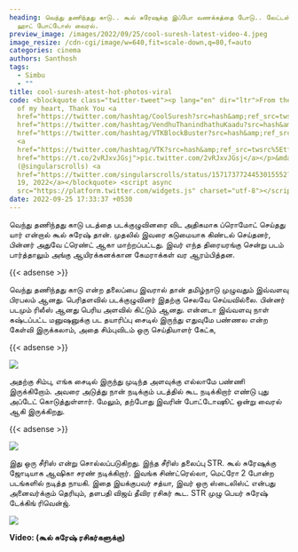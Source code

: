 ```yaml
---
heading: வெந்து தணிந்தது காடு.. கூல் சுரேஷுக்கு இப்போ வணக்கத்தை போடு.. லேட்டஸ்ட்
  ஹாட் போட்டோஸ் வைரல்.
preview_image: /images/2022/09/25/cool-suresh-latest-video-4.jpeg
image_resize: /cdn-cgi/image/w=640,fit=scale-down,q=80,f=auto
categories: cinema
authors: Santhosh
tags:
  - Simbu
  - ""
title: cool-suresh-atest-hot-photos-viral
code: <blockquote class="twitter-tweet"><p lang="en" dir="ltr">From the bottom
  of my heart, Thank You <a
  href="https://twitter.com/hashtag/CoolSuresh?src=hash&amp;ref_src=twsrc%5Etfw">#CoolSuresh</a><a
  href="https://twitter.com/hashtag/VendhuThanindhathuKaadu?src=hash&amp;ref_src=twsrc%5Etfw">#VendhuThanindhathuKaadu</a><a
  href="https://twitter.com/hashtag/VTKBlockBuster?src=hash&amp;ref_src=twsrc%5Etfw">#VTKBlockBuster</a>
  <a
  href="https://twitter.com/hashtag/VTK?src=hash&amp;ref_src=twsrc%5Etfw">#VTK</a><a
  href="https://t.co/2vRJxvJGsj">pic.twitter.com/2vRJxvJGsj</a></p>&mdash; Baby
  (@singularscrolls) <a
  href="https://twitter.com/singularscrolls/status/1571737724453015552?ref_src=twsrc%5Etfw">September
  19, 2022</a></blockquote> <script async
  src="https://platform.twitter.com/widgets.js" charset="utf-8"></script>
date: 2022-09-25 17:33:37 +0530
---
```



வெந்து தணிந்தது காடு படத்தை  படக்குழுவினரை விட அதிகமாக ப்ரொமோட் செய்தது யார் என்றால் கூல் சுரேஷ் தான். முதலில் இவரை கடுமையாக கிண்டல் செய்தனர், பின்னர் அதுவே ட்ரெண்ட் ஆகா மாற்றப்பட்டது. இவர் எந்த திரையரங்கு சென்று படம் பார்த்தாலும் அங்கு ஆயிரக்கனக்கான கேமராக்கள் வர ஆரம்பித்தன.

{{< adsense >}}

வெந்து தணிந்தது காடு என்ற தலைப்பை இவரால் தான் தமிழ்நாடு முழுவதும் இவ்வளவு பிரபலம் ஆனது. பெரிதளவில் படக்குழுவினர் இதற்கு செலவே செய்யவில்லை. பின்னர் படமும் ரிலீஸ் ஆனது பெரிய அளவில் கிட்டும் ஆனது. என்னடா இவ்வளவு நாள் கஷ்டப்பட்ட மனுஷனுக்கு பட தயாரிப்பு சைடில் இருந்து எதுவுமே பண்ணல என்ற கேள்வி இருக்கலாம், அதை சிம்புவிடம் ஒரு செய்தியாளர் கேட்க,

{{< adsense >}}

![](/images/2022/09/25/cool-suresh-latest-video-3.jpeg)

அதற்கு சிம்பு, எங்க சைடில் இருந்து முடிந்த அளவுக்கு எல்லாமே பண்ணி இருக்கிறோம். அவரை அடுத்து நான் நடிக்கும் படத்தில் கூட நடிக்கிறார் எண்டு புது அப்டேட் கொடுத்துள்ளார். மேலும், தற்போது இவரின் போட்டோஷூட் ஒன்று வைரல் ஆகி இருக்கிறது.

{{< adsense >}}

![](/images/2022/09/25/cool-suresh-latest-video-2.jpeg)

இது ஒரு சீரிஸ் என்று சொல்லப்படுகிறது. இந்த சீரிஸ் தலைப்பு STR. கூல் சுரேஷுக்கு ஜோடியாக ஆஷிகா சரண் நடிக்கிறார். இவங்க சிண்ட்ரெல்லா, மெட்ரோ 2 போன்ற படங்களில் நடித்த நாயகி. இதை இயக்குபவர் சத்யா, இவர் ஒரு ஸ்டைலிஸ்ட் என்பது அனைவர்க்கும் தெரியும், தளபதி விஜய் தீவிர ரசிகர் கூட. STR முழு பெயர் சுரேஷ் டேக்கிங் ரிவென்ஜ். 

![](/images/2022/09/25/cool-suresh-latest-video-1.jpeg)

**V﻿ideo: (**கூல் சுரேஷ் ரசிகர்களுக்கு**)**